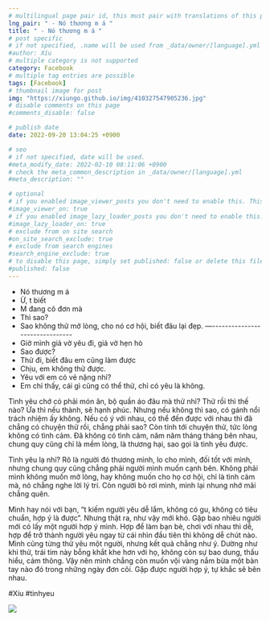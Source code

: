 ```yaml
---
# multilingual page pair id, this must pair with translations of this page. (This name must be unique)
lng_pair: " - Nó thương m á "
title: " - Nó thương m á "
# post specific
# if not specified, .name will be used from _data/owner/[language].yml
#author: Xíu
# multiple category is not supported
category: Facebook
# multiple tag entries are possible
tags: [Facebook]
# thumbnail image for post
img: "https://xiungo.github.io/img/410327547905236.jpg"
# disable comments on this page
#comments_disable: false

# publish date
date: 2022-09-20 13:04:25 +0900

# seo
# if not specified, date will be used.
#meta_modify_date: 2022-02-10 08:11:06 +0900
# check the meta_common_description in _data/owner/[language].yml
#meta_description: ""

# optional
# if you enabled image_viewer_posts you don't need to enable this. This is only if image_viewer_posts = false
#image_viewer_on: true
# if you enabled image_lazy_loader_posts you don't need to enable this. This is only if image_lazy_loader_posts = false
#image_lazy_loader_on: true
# exclude from on site search
#on_site_search_exclude: true
# exclude from search engines
#search_engine_exclude: true
# to disable this page, simply set published: false or delete this file
#published: false
---
```


<!-- outline-start -->

- Nó thương m á
- Ừ, t biết
- M đang cô đơn mà
- Thì sao?
- Sao không thử mở lòng, cho nó cơ hội, biết đâu lại đẹp.
—-\-\-\-\-\-\-\-\-\-\-\-\-\-\-\-\-\-\-\-\-\-\-\-\-\-\-\-\-\-\-
- Giờ mình giả vờ yêu đi, giả vờ hẹn hò
- Sao được?
- Thử đi, biết đâu em cũng làm được
- Chịu, em không thử được.
- Yêu với em có vẻ nặng nhỉ?
- Em chỉ thấy, cái gì cũng có thể thử, chỉ có yêu là không.

Tình yêu chớ có phải món ăn, bộ quần áo đâu mà thử nhỉ? Thử rồi thì thế nào? Ừa thì nếu thành, sẽ hạnh phúc. Nhưng nếu không thì sao, có gánh nổi trách nhiệm ấy không. Nếu có ý với nhau, có thể đến được với nhau thì đã chẳng có chuyện thử rồi, chẳng phải sao? Còn tính tới chuyện thử, tức lòng không có tình cảm. Đã không có tình cảm, năm năm tháng tháng bên nhau, chung quy cũng chỉ là mềm lòng, là thương hại, sao gọi là tình yêu được.

Tình yêu lạ nhỉ? Rõ là người đó thương mình, lo cho mình, đối tốt với mình, nhưng chung quy cũng chẳng phải người mình muốn cạnh bên. Không phải mình không muốn mở lòng, hay không muốn cho họ cơ hội, chỉ là tình cảm mà, nó chẳng nghe lời lý trí. Còn người bỏ rơi mình, mình lại nhung nhớ mãi chẳng quên.

Mình hay nói với bạn, “t kiếm người yêu dễ lắm, không có gu, không có tiêu chuẩn, hợp ý là được”. Nhưng thật ra, như vậy mới khó. Gặp bao nhiêu người mới có lấy một người hợp ý mình. Hợp để làm bạn bè, chơi với nhau thì dễ, hợp để trở thành người yêu ngay từ cái nhìn đầu tiên thì không dễ chút nào. Mình cũng từng thử yêu một người, nhưng kết quả chẳng như ý. Dường như khi thử, trái tim này bỗng khắt khe hơn với họ, không còn sự bao dung, thấu hiểu, cảm thông. Vậy nên mình chẳng còn muốn vội vàng nắm bừa một bàn tay nào đó trong những ngày đơn côi. Gặp được người hợp ý, tự khắc sẽ bên nhau.

#Xíu
#tinhyeu

<!-- outline-end -->

<img src= "https://xiungo.github.io/img/410327547905236.jpg">